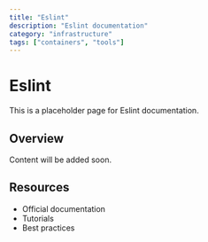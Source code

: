 ```yaml
---
title: "Eslint"
description: "Eslint documentation"
category: "infrastructure"
tags: ["containers", "tools"]
---
```


# Eslint

This is a placeholder page for Eslint documentation.

## Overview

Content will be added soon.

## Resources

- Official documentation
- Tutorials
- Best practices
